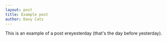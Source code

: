```yaml
---
layout: post
title: Example post
author: Davy Cats
---
```


This is an example of a post ereyesterday (that's the day before yesterday).